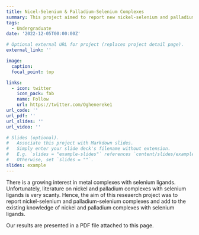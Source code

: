 ```yaml
---
title: Nicel-Selenium & Palladium-Selenium Complexes
summary: This project aimed to report new nickel-selenium and palladium-selenium complexes thereby adding to the existing knowledge of nickel complexes with selenium ligands. 
tags:
  - Undergraduate
date: '2022-12-05T00:00:00Z'

# Optional external URL for project (replaces project detail page).
external_link: ''

image:
  caption:
  focal_point: top

links:
  - icon: twitter
    icon_pack: fab
    name: Follow
    url: https://twitter.com/Oghenereke1
url_code: ''
url_pdf: ''
url_slides: ''
url_video: ''

# Slides (optional).
#   Associate this project with Markdown slides.
#   Simply enter your slide deck's filename without extension.
#   E.g. `slides = "example-slides"` references `content/slides/example-slides.md`.
#   Otherwise, set `slides = ""`.
slides: example
---
```


There is a growing interest in metal complexes with selenium ligands. Unfortunately, literature on nickel and palladium complexes with selenium ligands is very scanty. Hence, the aim of this reseaerch project was to report nickel-selenium and palladium-selenium complexes and add to the existing knowledge of nickel and palladium complexes with selenium ligands. 

Our results are presented in a PDF file attached to this page. 


